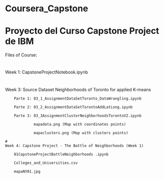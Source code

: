 # Coursera_Capstone
# Proyecto del Curso Capstone Project de IBM
Files of Course:
#
Week 1: CapstoneProjectNotebook.ipynb
#
Week 3:  Source Dataset Neighborhoods of Toronto for applied K-means

        Parte 1: 03_1_AssignmentDataSetToronto_DataWrangling.ipynb

        Parte 2: 03_2_AssignmentDataSetTorontoAddLatLong.ipynb
        
        Parte 3: 03_3AssignmentClusterNeighborhoodsTorontoV2.ipynb
        
                 mapadata.png (Map with coordinates points)
                 
                 mapaclusters.png (Map with clusters points) 
                 
    #
    Week 4: Capstone Project - The Battle of Neighborhoods (Week 1)
    
        01CapstoneProjectBattleNeighborhoods .ipynb 
        
        Colleges_and_Universities.csv
        
        mapaNY01.jpg

